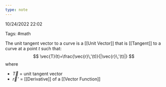 ```yaml
---
type: note
---
```

10/24/2022 22:02

Tags: #math 

The unit tangent vector to a curve is a [[Unit Vector]] that is [[Tangent]] to a curve at a point $t$ such that:
$$
\vec{T}(t)=\frac{\vec{r}\,'(t)}{|\vec{r}\,'(t)|}
$$
where
- $\vec{T}$ = unit tangent vector
- $\vec{r}\,'$ = [[Derivative]] of a [[Vector Function]]

